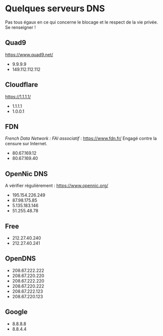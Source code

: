 # Quelques serveurs DNS

Pas tous égaux en ce qui concerne le blocage et le respect de la vie privée.
Se renseigner !

## Quad9

<https://www.quad9.net/>

* 9.9.9.9
* 149.112.112.112

## Cloudflare

<https://1.1.1.1/>

* 1.1.1.1
* 1.0.0.1

## FDN

*French Data Network : FAI associatif* : <https://www.fdn.fr/>
Engagé contre la censure sur Internet.

* 80.67.169.12
* 80.67.169.40

## OpenNic DNS

A vérifier régulièrement : <https://www.opennic.org/>

* 195.154.226.249
* 87.98.175.85
* 5.135.183.146
* 51.255.48.78

## Free

* 212.27.40.240
* 212.27.40.241

## OpenDNS

* 208.67.222.222
* 208.67.220.220
* 208.67.222.220
* 208.67.220.222
* 208.67.222.123
* 208.67.220.123

## Google

* 8.8.8.8
* 8.8.4.4

